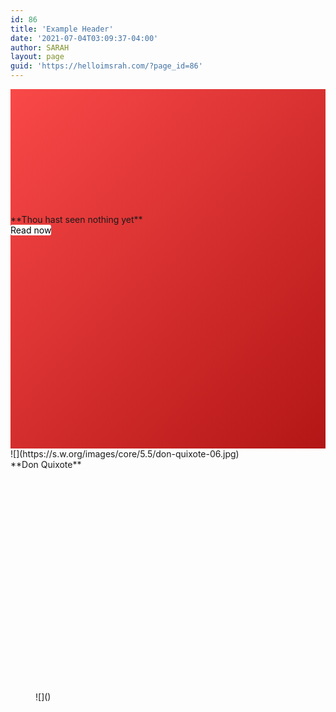 ```yaml
---
id: 86
title: 'Example Header'
date: '2021-07-04T03:09:37-04:00'
author: SARAH
layout: page
guid: 'https://helloimsrah.com/?page_id=86'
---
```


<div class="wp-block-cover alignwide has-background-dim has-background-gradient is-position-center-center" style="background:linear-gradient(135deg,rgb(249,72,72) 1%,rgb(179,22,22) 100%);min-height:575px"><div class="wp-block-cover__inner-container"><div class="wp-block-columns alignwide is-layout-flex wp-container-5"><div class="wp-block-column is-layout-flow" style="flex-basis:12%"><div aria-hidden="true" class="wp-block-spacer" style="height:100px"></div></div><div class="wp-block-column is-layout-flow"><div aria-hidden="true" class="wp-block-spacer" style="height:100px"></div>**Thou hast seen  
nothing yet**

<div class="wp-block-buttons is-layout-flex"><div class="wp-block-button"><a class="wp-block-button__link has-text-color has-background" style="border-radius:3px;background-color:#fffffa;color:#00000a">Read now</a></div></div><div aria-hidden="true" class="wp-block-spacer" style="height:100px"></div></div><div class="wp-block-column is-layout-flow" style="flex-basis:12%"><div aria-hidden="true" class="wp-block-spacer" style="height:100px"></div></div></div></div></div><div class="wp-block-cover alignwide has-background-dim-20 has-background-dim is-position-center-center" style="min-height:375px">![](https://s.w.org/images/core/5.5/don-quixote-06.jpg)<div class="wp-block-cover__inner-container">**Don Quixote**

</div></div><figure class="wp-block-video"></figure><figure class="wp-block-image">![]()</figure><div class="wp-block-columns is-layout-flex wp-container-9"><div class="wp-block-column is-layout-flow" style="flex-basis:100%"><figure class="wp-block-gallery columns-0 is-cropped wp-block-gallery-6 is-layout-flex">
</figure></div></div>